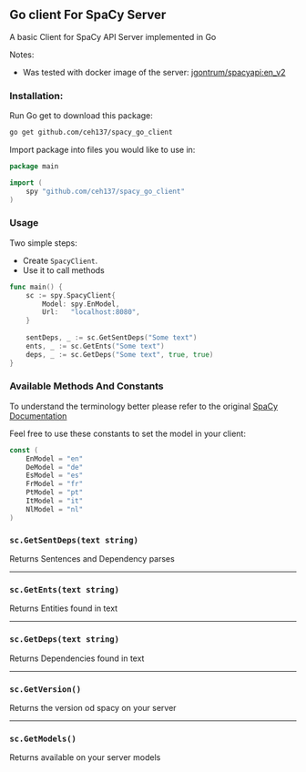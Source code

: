 
## Go client For SpaCy Server
A basic Client for SpaCy API Server implemented in Go

Notes:

- Was tested with docker image of the server: [jgontrum/spacyapi:en_v2](https://github.com/jgontrum/spacy-api-docker)

### Installation:
Run Go get to download this package:
```bash
go get github.com/ceh137/spacy_go_client 
```
Import package into files you would like to use in:
```go
package main

import (
	spy "github.com/ceh137/spacy_go_client"
)
```

### Usage
Two simple steps:

- Create `SpacyClient`.
- Use it to call methods

```go
func main() {
	sc := spy.SpacyClient{
		Model: spy.EnModel,
		Url:   "localhost:8080",
	}
	
	sentDeps, _ := sc.GetSentDeps("Some text")
	ents, _ := sc.GetEnts("Some text")
	deps, _ := sc.GetDeps("Some text", true, true)
}
```

### Available Methods And Constants
To understand the terminology better please refer to the original [SpaCy Documentation](https://spacy.io/usage/linguistic-features)

Feel free to use these constants to set the model in your client:
```go
const (
	EnModel = "en"
	DeModel = "de"
	EsModel = "es"
	FrModel = "fr"
	PtModel = "pt"
	ItModel = "it"
	NlModel = "nl"
)
```

### `sc.GetSentDeps(text string)`
Returns Sentences and Dependency parses

---

### `sc.GetEnts(text string)`
Returns Entities found in text

---

### `sc.GetDeps(text string)`
Returns Dependencies found in text

---

### `sc.GetVersion()`
Returns the version od spacy on your server

---

### `sc.GetModels()`
Returns available on your server models
